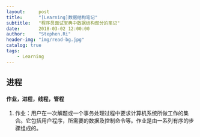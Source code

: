 ```yaml
---
layout:     post
title:      "[Learning]数据结构笔记"
subtitle:   "程序员面试宝典中数据结构部分的笔记"
date:       2018-03-02 12:00:00
author:     "Stephen.Ri"
header-img: "img/read-bg.jpg"
catalog: true
tags:
    - Learning
---
```


## 进程

#### 作业，进程，线程，管程

1. 作业：用户在一次解题或一个事务处理过程中要求计算机系统所做工作的集合。它包括用户程序，所需要的数据及控制命令等。作业是由一系列有序的步骤组成的。


